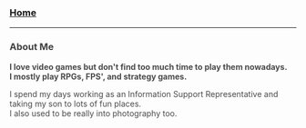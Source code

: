 <style>
h1 {
    color: #424242
    }
h2 {
    color: #424242
    }
h3 {
    color: #424242;
    }
body {
    color : #4A4A4A;
    }
}
a:link {
  color: #42a5f5;
}
    a:visited {
  color: #42a5f5;
}
a:hover {
  color: #1976d2;
}
</style>

### [Home](/index.md)   
---
### About Me  
**I love video games but don't find too much time to play them nowadays.  
I mostly play RPGs, FPS', and strategy games.**  
  
  I spend my days working as an Information Support Representative and taking my son to lots of fun places.  
  I also used to be really into photography too.
